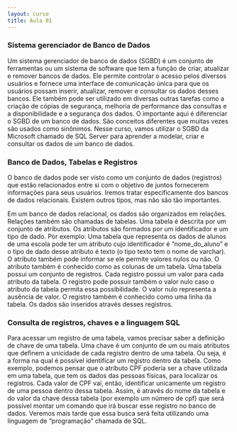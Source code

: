 ```yaml
---
layout: curso
title: Aula 01
---
```


<!-- # Banco de Dados

- Sistema gerenciador de banco de dados
- Banco de dados
- Tabela
- Registros
- Atributos (colunas dos registros)
- Tipos e Valores
- Noção de chave candidata e chave primária
- Introdução ao SQL

Falar um pouco de modelo conceitual, lógico e físico -->

### Sistema gerenciador de Banco de Dados

Um sistema gerenciador de banco de dados (SGBD) é um conjunto de ferramentas ou um sistema de software que tem a função de criar, atualizar e remover bancos de dados. Ele permite controlar o acesso pelos diversos usuários e fornece uma interface de comunicação única para que os usuários possam inserir, atualizar, remover e consultar os dados desses bancos. Ele também pode ser utilizado em diversas outras tarefas como a criação de cópias de segurança, melhoria de performance das consultas e a disponibilidade e a segurança dos dados. O importante aqui é diferenciar o SGBD de um banco de dados. São conceitos diferentes que muitas vezes são usados como sinônimos. Nesse curso, vamos utilizar o SGBD da Microsoft chamado de SQL Server para aprender a modelar, criar e consultar os dados de um  banco de dados.

### Banco de Dados, Tabelas e Registros

O banco de dados pode ser visto como um conjunto de dados (registros) que estão relacionados entre si com o objetivo de juntos fornecerem informações para seus usuários. Iremos tratar especificamente dos bancos de dados relacionais. Existem outros tipos, mas não são tão importantes.

 Em um banco de dados relacional, os dados são organizados em relações. Relações também são chamadas de tabelas. Uma tabela é descrita por um conjunto de atributos. Os atributos são formados por um identificador e um tipo de dado. Por exemplo: Uma tabela que representa os dados de alunos de uma escola pode ter um atributo cujo identificador é “nome_do_aluno” e o tipo de dado desse atributo é texto (o tipo texto tem o nome de varchar). O atributo também pode informar se ele permite valores nulos ou não. O atributo também é conhecido como as colunas de um tabela. Uma tabela possui um conjunto de registros. Cada registro possui um valor para cada atributo da tabela. O registro pode possuir também o valor nulo caso o atributo da tabela permita essa possibilidade. O valor nulo representa a ausência de valor.  O registro também é conhecido como uma linha da tabela. Os dados são inseridos através desses registros. 

### Consulta de registros, chaves e a linguagem SQL

Para acessar um registro de uma tabela, vamos precisar saber a definição de chave de uma tabela. Uma chave é um conjunto de um ou mais atributos que definem a unicidade de cada registro dentro de uma tabela. Ou seja, é a forma na qual é possível identificar um registro dentro da tabela. Como exemplo, podemos pensar que o atributo CPF poderia ser a chave utilizada em uma tabela, que tem os dados das pessoas físicas, para localizar os registros. Cada valor de CPF vai, então, identificar unicamente um registro de uma pessoa dentro dessa tabela. Assim, é através do nome da tabela e do valor da chave dessa tabela (por exemplo um número de cpf) que será possível montar um comando que irá buscar esse registro no banco de dados. Veremos mais tarde que essa busca será feita utilizando uma linguagem de “programação” chamada de SQL.
